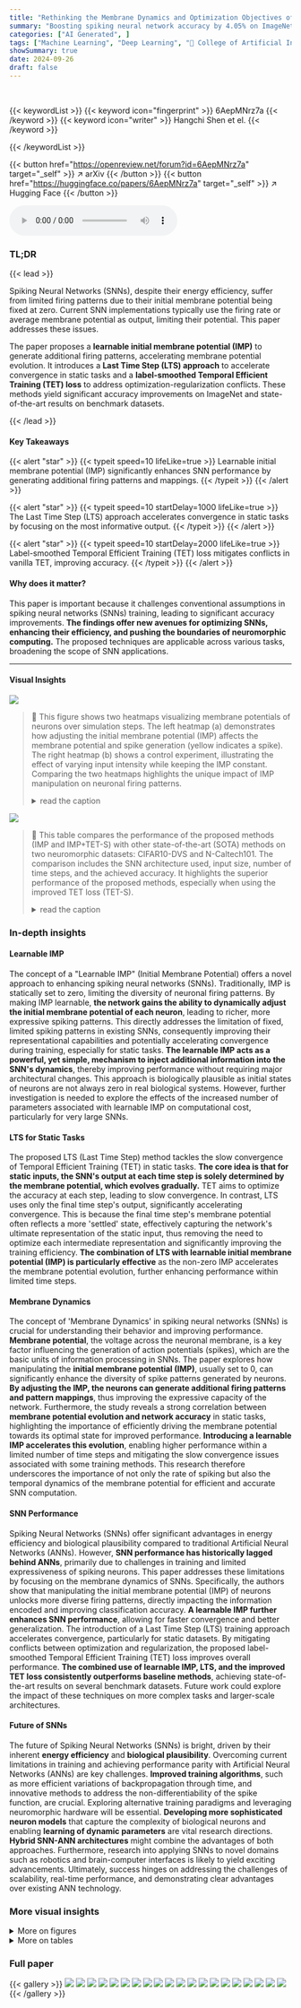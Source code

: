 ```yaml
---
title: "Rethinking the Membrane Dynamics and Optimization Objectives of Spiking Neural Networks"
summary: "Boosting spiking neural network accuracy by 4.05% on ImageNet and achieving state-of-the-art results on CIFAR10-DVS and N-Caltech101 through learnable initial membrane potential and refined training s..."
categories: ["AI Generated", ]
tags: ["Machine Learning", "Deep Learning", "🏢 College of Artificial Intelligence, Southwest University",]
showSummary: true
date: 2024-09-26
draft: false
---
```


<br>

{{< keywordList >}}
{{< keyword icon="fingerprint" >}} 6AepMNrz7a {{< /keyword >}}
{{< keyword icon="writer" >}} Hangchi Shen et el. {{< /keyword >}}
 
{{< /keywordList >}}

{{< button href="https://openreview.net/forum?id=6AepMNrz7a" target="_self" >}}
↗ arXiv
{{< /button >}}
{{< button href="https://huggingface.co/papers/6AepMNrz7a" target="_self" >}}
↗ Hugging Face
{{< /button >}}



<audio controls>
    <source src="https://ai-paper-reviewer.com/6AepMNrz7a/podcast.wav" type="audio/wav">
    Your browser does not support the audio element.
</audio>


### TL;DR


{{< lead >}}

Spiking Neural Networks (SNNs), despite their energy efficiency, suffer from limited firing patterns due to their initial membrane potential being fixed at zero. Current SNN implementations typically use the firing rate or average membrane potential as output, limiting their potential. This paper addresses these issues.

The paper proposes a **learnable initial membrane potential (IMP)** to generate additional firing patterns, accelerating membrane potential evolution. It introduces a **Last Time Step (LTS) approach** to accelerate convergence in static tasks and a **label-smoothed Temporal Efficient Training (TET) loss** to address optimization-regularization conflicts.  These methods yield significant accuracy improvements on ImageNet and state-of-the-art results on benchmark datasets.

{{< /lead >}}


#### Key Takeaways

{{< alert "star" >}}
{{< typeit speed=10 lifeLike=true >}} Learnable initial membrane potential (IMP) significantly enhances SNN performance by generating additional firing patterns and mappings. {{< /typeit >}}
{{< /alert >}}

{{< alert "star" >}}
{{< typeit speed=10 startDelay=1000 lifeLike=true >}} The Last Time Step (LTS) approach accelerates convergence in static tasks by focusing on the most informative output. {{< /typeit >}}
{{< /alert >}}

{{< alert "star" >}}
{{< typeit speed=10 startDelay=2000 lifeLike=true >}} Label-smoothed Temporal Efficient Training (TET) loss mitigates conflicts in vanilla TET, improving accuracy. {{< /typeit >}}
{{< /alert >}}

#### Why does it matter?
This paper is important because it challenges conventional assumptions in spiking neural networks (SNNs) training, leading to significant accuracy improvements.  **The findings offer new avenues for optimizing SNNs, enhancing their efficiency, and pushing the boundaries of neuromorphic computing.**  The proposed techniques are applicable across various tasks, broadening the scope of SNN applications.

------
#### Visual Insights



![](https://ai-paper-reviewer.com/6AepMNrz7a/figures_1_1.jpg)

> 🔼 This figure shows two heatmaps visualizing membrane potentials of neurons over simulation steps.  The left heatmap (a) demonstrates how adjusting the initial membrane potential (IMP) affects the membrane potential and spike generation (yellow indicates a spike). The right heatmap (b) shows a control experiment, illustrating the effect of varying input intensity while keeping the IMP constant. Comparing the two heatmaps highlights the unique impact of IMP manipulation on neuronal firing patterns.
> <details>
> <summary>read the caption</summary>
> Figure 1: Membrane potentials and spikes (yellow) generated by adjusting IMP and input intensity.
> </details>





![](https://ai-paper-reviewer.com/6AepMNrz7a/tables_3_1.jpg)

> 🔼 This table compares the performance of the proposed methods (IMP and IMP+TET-S) with other state-of-the-art (SOTA) methods on two neuromorphic datasets: CIFAR10-DVS and N-Caltech101.  The comparison includes the SNN architecture used, input size, number of time steps, and the achieved accuracy.  It highlights the superior performance of the proposed methods, especially when using the improved TET loss (TET-S).
> <details>
> <summary>read the caption</summary>
> Table 2: Comparison of our methods and other SOTA methods on the neuromorphic datasets. Size refers to the input resolution of SNNs.
> </details>





### In-depth insights


#### Learnable IMP
The concept of a "Learnable IMP" (Initial Membrane Potential) offers a novel approach to enhancing spiking neural networks (SNNs).  Traditionally, IMP is statically set to zero, limiting the diversity of neuronal firing patterns.  By making IMP learnable, **the network gains the ability to dynamically adjust the initial membrane potential of each neuron**, leading to richer, more expressive spiking patterns. This directly addresses the limitation of fixed, limited spiking patterns in existing SNNs, consequently improving their representational capabilities and potentially accelerating convergence during training, especially for static tasks.  **The learnable IMP acts as a powerful, yet simple, mechanism to inject additional information into the SNN's dynamics**, thereby improving performance without requiring major architectural changes.  This approach is biologically plausible as initial states of neurons are not always zero in real biological systems.  However, further investigation is needed to explore the effects of the increased number of parameters associated with learnable IMP on computational cost, particularly for very large SNNs.

#### LTS for Static Tasks
The proposed LTS (Last Time Step) method tackles the slow convergence of Temporal Efficient Training (TET) in static tasks.  **The core idea is that for static inputs, the SNN's output at each time step is solely determined by the membrane potential, which evolves gradually.**  TET aims to optimize the accuracy at each step, leading to slow convergence. In contrast, LTS uses only the final time step's output, significantly accelerating convergence. This is because the final time step's membrane potential often reflects a more 'settled' state, effectively capturing the network's ultimate representation of the static input, thus removing the need to optimize each intermediate representation and significantly improving the training efficiency.  **The combination of LTS with learnable initial membrane potential (IMP) is particularly effective** as the non-zero IMP accelerates the membrane potential evolution, further enhancing performance within limited time steps.

#### Membrane Dynamics
The concept of 'Membrane Dynamics' in spiking neural networks (SNNs) is crucial for understanding their behavior and improving performance.  **Membrane potential**, the voltage across the neuronal membrane, is a key factor influencing the generation of action potentials (spikes), which are the basic units of information processing in SNNs. The paper explores how manipulating the **initial membrane potential (IMP)**, usually set to 0, can significantly enhance the diversity of spike patterns generated by neurons.  **By adjusting the IMP, the neurons can generate additional firing patterns and pattern mappings**, thus improving the expressive capacity of the network. Furthermore, the study reveals a strong correlation between **membrane potential evolution and network accuracy** in static tasks, highlighting the importance of efficiently driving the membrane potential towards its optimal state for improved performance.  **Introducing a learnable IMP accelerates this evolution**, enabling higher performance within a limited number of time steps and mitigating the slow convergence issues associated with some training methods. This research therefore underscores the importance of not only the rate of spiking but also the temporal dynamics of the membrane potential for efficient and accurate SNN computation.

#### SNN Performance
Spiking Neural Networks (SNNs) offer significant advantages in energy efficiency and biological plausibility compared to traditional Artificial Neural Networks (ANNs).  However, **SNN performance has historically lagged behind ANNs**, primarily due to challenges in training and limited expressiveness of spiking neurons.  This paper addresses these limitations by focusing on the membrane dynamics of SNNs.  Specifically, the authors show that manipulating the initial membrane potential (IMP) of neurons unlocks more diverse firing patterns, directly impacting the information encoded and improving classification accuracy.  **A learnable IMP further enhances SNN performance**, allowing for faster convergence and better generalization.  The introduction of a Last Time Step (LTS) training approach accelerates convergence, particularly for static datasets.  By mitigating conflicts between optimization and regularization, the proposed label-smoothed Temporal Efficient Training (TET) loss improves overall performance.  **The combined use of learnable IMP, LTS, and the improved TET loss consistently outperforms baseline methods**, achieving state-of-the-art results on several benchmark datasets.  Future work could explore the impact of these techniques on more complex tasks and larger-scale architectures.

#### Future of SNNs
The future of Spiking Neural Networks (SNNs) is bright, driven by their inherent **energy efficiency** and **biological plausibility**.  Overcoming current limitations in training and achieving performance parity with Artificial Neural Networks (ANNs) are key challenges.  **Improved training algorithms**, such as more efficient variations of backpropagation through time, and innovative methods to address the non-differentiability of the spike function, are crucial. Exploring alternative training paradigms and leveraging neuromorphic hardware will be essential.  **Developing more sophisticated neuron models** that capture the complexity of biological neurons and enabling **learning of dynamic parameters** are vital research directions.  **Hybrid SNN-ANN architectures** might combine the advantages of both approaches.  Furthermore, research into applying SNNs to novel domains such as robotics and brain-computer interfaces is likely to yield exciting advancements.  Ultimately, success hinges on addressing the challenges of scalability, real-time performance, and demonstrating clear advantages over existing ANN technology.


### More visual insights

<details>
<summary>More on figures
</summary>


![](https://ai-paper-reviewer.com/6AepMNrz7a/figures_4_1.jpg)

> 🔼 This figure visualizes the mapping between input and output spike patterns of an Integrate-and-Fire (IF) neuron over four time steps.  Each axis represents all 16 possible spike patterns (combinations of 0s and 1s over four time steps). White squares indicate successful mappings: a specific input pattern (horizontal axis) leads to a specific output pattern (vertical axis). The three subfigures (a, b, c) show how adjusting the initial membrane potential (IMP) influences the number and types of possible mappings.  (a) shows the mappings with IMP set to 0.0, (b) shows it with IMP set to 0.25, and (c) with a learnable IMP.  The changes demonstrate how the IMP affects the neuron's ability to generate a diverse set of spike patterns and map input patterns to outputs.
> <details>
> <summary>read the caption</summary>
> Figure 3: Pattern mapping of IF neuron over 4 time steps. The horizontal and vertical axes in the figure represent all possible spike patterns (16 total) that IF neurons may receive and emit. The white squares indicate that IF neuron can receive the spike pattern from the horizontal axis and emit a spike pattern on the vertical axis, known as pattern mapping.
> </details>



![](https://ai-paper-reviewer.com/6AepMNrz7a/figures_4_2.jpg)

> 🔼 The figure shows the test accuracy of SNNs at each time step on the CIFAR10 dataset. The accuracy is extremely low at T=1 (only 10.76%). However, as the time step T increases, the model accuracy exhibits an upward trend, exceeding 90%.  This illustrates the impact of the membrane potential's evolution on SNN accuracy during the processing of static inputs. The accuracy is directly related to the membrane potential, which is the only time-varying term in static tasks. 
> <details>
> <summary>read the caption</summary>
> Figure 4: The test accuracy at each time step on the CIFAR10 dataset.
> </details>



![](https://ai-paper-reviewer.com/6AepMNrz7a/figures_5_1.jpg)

> 🔼 The figure shows the training loss curves for both TET and SDT loss functions across different time steps (T=1, 2, 4, and 6) on a static dataset.  It illustrates that TET converges slower than SDT, especially in the initial stages of training, which is consistent with the paper's observations about the challenges of using TET for static tasks.
> <details>
> <summary>read the caption</summary>
> Figure 5: The convergence speed of TET and SDT on the static data.
> </details>



![](https://ai-paper-reviewer.com/6AepMNrz7a/figures_6_1.jpg)

> 🔼 This figure compares the execution speed of the forward and backward passes between vanilla IF neurons and IF neurons with learnable IMP.  Different numbers of neurons (28, 212, 216, 220) and varying time steps (2, 4, 8, 16, 32) are tested. The results show that adding learnable IMP introduces almost no difference in execution speed, indicating that the computational overhead of the IMP method is negligible.
> <details>
> <summary>read the caption</summary>
> Figure 6: Execution time (ms) for the forward and backward pass of IF neurons, w/wo IMP.
> </details>



![](https://ai-paper-reviewer.com/6AepMNrz7a/figures_7_1.jpg)

> 🔼 The figure shows the convergence speed of three different loss functions (SDT, TET, and LTS) on a static dataset at different time steps (T=1, 2, 4, and 6).  Each subplot represents a different time step, showing the training loss plotted against the number of epochs.  The plots illustrate the relative convergence speeds of the three loss functions; LTS is shown to converge faster than SDT and TET, particularly in the earlier stages of training.
> <details>
> <summary>read the caption</summary>
> Figure 5: The convergence speed of TET and SDT on the static data.
> </details>



![](https://ai-paper-reviewer.com/6AepMNrz7a/figures_14_1.jpg)

> 🔼 This figure shows the convergence speed of three different training methods (SDT, TET, and LTS) on static data for various time steps (T=1 to 32).  Each subplot represents a different time step, displaying the loss curves over the training epochs.  The curves illustrate how quickly each method's loss decreases, thus indicating the relative speed of convergence for each training approach under different temporal settings.
> <details>
> <summary>read the caption</summary>
> Figure 8: The convergence speed of SDT, TET and LTS on static data.
> </details>



![](https://ai-paper-reviewer.com/6AepMNrz7a/figures_15_1.jpg)

> 🔼 This figure shows the membrane potentials and spike patterns of a neuron under two different manipulations: adjusting the initial membrane potential (IMP) and adjusting the input intensity.  It demonstrates how varying IMP leads to the generation of novel spike patterns, even with a constant input intensity.  This observation is crucial to the paper's argument for using a learnable IMP.
> <details>
> <summary>read the caption</summary>
> Figure 1: Membrane potentials and spikes (yellow) generated by adjusting IMP and input intensity.
> </details>



</details>




<details>
<summary>More on tables
</summary>


![](https://ai-paper-reviewer.com/6AepMNrz7a/tables_5_1.jpg)
> 🔼 This table presents the test accuracy achieved by using two different loss functions, SDT (Standard Direct Training) and TET (Temporal Efficient Training), on several datasets.  The datasets are categorized into static datasets (ImageNet1k, ImageNet100, CIFAR10/100) and neuromorphic datasets (CIFAR10DVS, DVSG128, N-Caltech101). The table shows the performance of each loss function on each dataset, allowing for a comparison of their effectiveness across different types of datasets.
> <details>
> <summary>read the caption</summary>
> Table 1: Test accuracy of TET and SDT on the static and neuromorphic datasets.
> </details>

![](https://ai-paper-reviewer.com/6AepMNrz7a/tables_7_1.jpg)
> 🔼 This table compares the performance of the proposed methods (IMP, IMP+TET-S) against other state-of-the-art (SOTA) methods on two neuromorphic datasets: CIFAR10-DVS and N-Caltech101.  For each method, the table shows the SNN architecture used, the input size, the number of time steps, and the achieved accuracy.  The results demonstrate the improved accuracy of the proposed methods, particularly IMP+TET-S, which achieves state-of-the-art performance on both datasets.
> <details>
> <summary>read the caption</summary>
> Table 2: Comparison of our methods and other SOTA methods on the neuromorphic datasets. Size refers to the input resolution of SNNs.
> </details>

![](https://ai-paper-reviewer.com/6AepMNrz7a/tables_8_1.jpg)
> 🔼 This table compares the performance of the proposed IMP+LTS method with several other state-of-the-art methods on the ImageNet1k dataset.  It shows the accuracy achieved by each method using different network architectures (SEW ResNet-18, SEW ResNet-34, SEW ResNet-50, etc.), with and without the proposed improvements (IMP and LTS). The table highlights the improvement in accuracy achieved by incorporating the IMP and LTS methods.
> <details>
> <summary>read the caption</summary>
> Table 3: Comparison of our methods and other methods on the ImageNet1k dataset.
> </details>

![](https://ai-paper-reviewer.com/6AepMNrz7a/tables_9_1.jpg)
> 🔼 This table presents the results of ablation studies conducted on the CIFAR10-DVS and ImageNet100 datasets.  The goal was to analyze the impact of various factors (different loss functions, smoothing factors, and the learnable IMP) on model performance to understand their roles and optimize model design.  The results highlight the best-performing configurations and parameter choices for each dataset.
> <details>
> <summary>read the caption</summary>
> Table 4: Ablation Study on CIFAR10DVS and Imagenet100.
> </details>

![](https://ai-paper-reviewer.com/6AepMNrz7a/tables_14_1.jpg)
> 🔼 This table compares the performance of the proposed method (SEW-R50-LTS and SEW-R50-LTS+IMP) with other state-of-the-art Transformer-based spiking neural networks (SNNs).  The metrics compared include the number of parameters (Param),  the number of synaptic operations (SOPs), power consumption (Power), and accuracy on the ImageNet1k dataset. The results demonstrate that the proposed methods achieve competitive accuracy while maintaining relatively low computational costs and power consumption.
> <details>
> <summary>read the caption</summary>
> Table 5: Accuracy and theoretical energy consumption compared with Transformer-based SNNs.
> </details>

![](https://ai-paper-reviewer.com/6AepMNrz7a/tables_15_1.jpg)
> 🔼 This table shows the accuracy, number of multiply-accumulate operations (SOPs), and power consumption (in millijoules) for different models (SEW-ResNet18, SEW-ResNet34, SEW-ResNet50) trained using various methods (TET, SDT, LTS, LTS+IMP).  It demonstrates the impact of each training method on both accuracy and energy efficiency for different network sizes.
> <details>
> <summary>read the caption</summary>
> Table 6: Accuracy and theoretical energy consumption on ImageNet1k dataset.
> </details>

![](https://ai-paper-reviewer.com/6AepMNrz7a/tables_15_2.jpg)
> 🔼 This table presents the accuracy results of three different training methods (TET, SDT, and LTS) on the CIFAR10-DVS dataset using VGG architecture with varied time steps (T=4, T=8, T=10, and T=16).  It showcases how the accuracy changes with different training methods and time steps, allowing comparison of their effectiveness across different temporal resolutions. 
> <details>
> <summary>read the caption</summary>
> Table 7: Accuracy on CIFAR10-DVS dataset with different time-steps.
> </details>

![](https://ai-paper-reviewer.com/6AepMNrz7a/tables_16_1.jpg)
> 🔼 This table lists the key hyperparameters used for training on the static datasets ImageNet1k, ImageNet100, CIFAR10, and CIFAR100.  It shows the architecture, number of time steps, whether temporal effective batch normalization (TEBN) was used, if the reset of the membrane potential was detached, the type of spiking neuron, the surrogate gradient function, the membrane decay, the optimizer, learning rate, weight decay, momentum, number of epochs, warm-up period, learning rate schedule, loss function, label smoothing, data augmentation methods used, and whether cutmix and mixup were enabled.  The number of GPUs used for training is also indicated.
> <details>
> <summary>read the caption</summary>
> Table 8: Experimental configurations on static task.
> </details>

![](https://ai-paper-reviewer.com/6AepMNrz7a/tables_16_2.jpg)
> 🔼 This table compares the performance of the proposed methods (IMP and IMP+TET-S) with other state-of-the-art (SOTA) methods on two neuromorphic datasets: CIFAR10-DVS and N-Caltech101.  For each method, it lists the SNN architecture used, the input size (resolution), the number of time steps, and the achieved accuracy. The table highlights the superior performance of the proposed methods, particularly IMP+TET-S, which achieves state-of-the-art accuracy on both datasets.
> <details>
> <summary>read the caption</summary>
> Table 2: Comparison of our methods and other SOTA methods on the neuromorphic datasets. Size refers to the input resolution of SNNs.
> </details>

</details>




### Full paper

{{< gallery >}}
<img src="https://ai-paper-reviewer.com/6AepMNrz7a/1.png" class="grid-w50 md:grid-w33 xl:grid-w25" />
<img src="https://ai-paper-reviewer.com/6AepMNrz7a/2.png" class="grid-w50 md:grid-w33 xl:grid-w25" />
<img src="https://ai-paper-reviewer.com/6AepMNrz7a/3.png" class="grid-w50 md:grid-w33 xl:grid-w25" />
<img src="https://ai-paper-reviewer.com/6AepMNrz7a/4.png" class="grid-w50 md:grid-w33 xl:grid-w25" />
<img src="https://ai-paper-reviewer.com/6AepMNrz7a/5.png" class="grid-w50 md:grid-w33 xl:grid-w25" />
<img src="https://ai-paper-reviewer.com/6AepMNrz7a/6.png" class="grid-w50 md:grid-w33 xl:grid-w25" />
<img src="https://ai-paper-reviewer.com/6AepMNrz7a/7.png" class="grid-w50 md:grid-w33 xl:grid-w25" />
<img src="https://ai-paper-reviewer.com/6AepMNrz7a/8.png" class="grid-w50 md:grid-w33 xl:grid-w25" />
<img src="https://ai-paper-reviewer.com/6AepMNrz7a/9.png" class="grid-w50 md:grid-w33 xl:grid-w25" />
<img src="https://ai-paper-reviewer.com/6AepMNrz7a/10.png" class="grid-w50 md:grid-w33 xl:grid-w25" />
<img src="https://ai-paper-reviewer.com/6AepMNrz7a/11.png" class="grid-w50 md:grid-w33 xl:grid-w25" />
<img src="https://ai-paper-reviewer.com/6AepMNrz7a/12.png" class="grid-w50 md:grid-w33 xl:grid-w25" />
<img src="https://ai-paper-reviewer.com/6AepMNrz7a/13.png" class="grid-w50 md:grid-w33 xl:grid-w25" />
<img src="https://ai-paper-reviewer.com/6AepMNrz7a/14.png" class="grid-w50 md:grid-w33 xl:grid-w25" />
<img src="https://ai-paper-reviewer.com/6AepMNrz7a/15.png" class="grid-w50 md:grid-w33 xl:grid-w25" />
<img src="https://ai-paper-reviewer.com/6AepMNrz7a/16.png" class="grid-w50 md:grid-w33 xl:grid-w25" />
<img src="https://ai-paper-reviewer.com/6AepMNrz7a/17.png" class="grid-w50 md:grid-w33 xl:grid-w25" />
<img src="https://ai-paper-reviewer.com/6AepMNrz7a/18.png" class="grid-w50 md:grid-w33 xl:grid-w25" />
<img src="https://ai-paper-reviewer.com/6AepMNrz7a/19.png" class="grid-w50 md:grid-w33 xl:grid-w25" />
<img src="https://ai-paper-reviewer.com/6AepMNrz7a/20.png" class="grid-w50 md:grid-w33 xl:grid-w25" />
{{< /gallery >}}